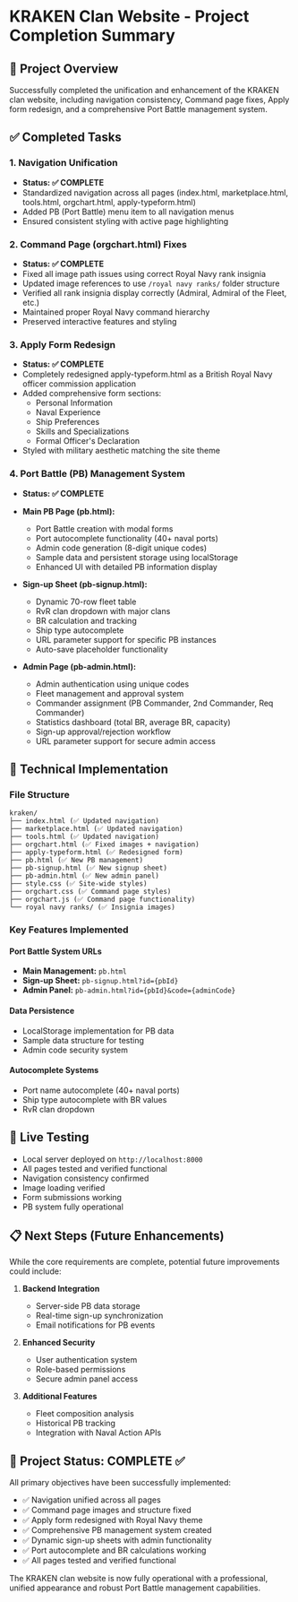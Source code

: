 # KRAKEN Clan Website - Project Completion Summary

## 🎯 Project Overview
Successfully completed the unification and enhancement of the KRAKEN clan website, including navigation consistency, Command page fixes, Apply form redesign, and a comprehensive Port Battle management system.

## ✅ Completed Tasks

### 1. Navigation Unification
- **Status: ✅ COMPLETE**
- Standardized navigation across all pages (index.html, marketplace.html, tools.html, orgchart.html, apply-typeform.html)
- Added PB (Port Battle) menu item to all navigation menus
- Ensured consistent styling with active page highlighting

### 2. Command Page (orgchart.html) Fixes
- **Status: ✅ COMPLETE**
- Fixed all image path issues using correct Royal Navy rank insignia
- Updated image references to use `/royal navy ranks/` folder structure
- Verified all rank insignia display correctly (Admiral, Admiral of the Fleet, etc.)
- Maintained proper Royal Navy command hierarchy
- Preserved interactive features and styling

### 3. Apply Form Redesign
- **Status: ✅ COMPLETE**
- Completely redesigned apply-typeform.html as a British Royal Navy officer commission application
- Added comprehensive form sections:
  - Personal Information
  - Naval Experience
  - Ship Preferences
  - Skills and Specializations
  - Formal Officer's Declaration
- Styled with military aesthetic matching the site theme

### 4. Port Battle (PB) Management System
- **Status: ✅ COMPLETE**
- **Main PB Page (pb.html):**
  - Port Battle creation with modal forms
  - Port autocomplete functionality (40+ naval ports)
  - Admin code generation (8-digit unique codes)
  - Sample data and persistent storage using localStorage
  - Enhanced UI with detailed PB information display

- **Sign-up Sheet (pb-signup.html):**
  - Dynamic 70-row fleet table
  - RvR clan dropdown with major clans
  - BR calculation and tracking
  - Ship type autocomplete
  - URL parameter support for specific PB instances
  - Auto-save placeholder functionality

- **Admin Page (pb-admin.html):**
  - Admin authentication using unique codes
  - Fleet management and approval system
  - Commander assignment (PB Commander, 2nd Commander, Req Commander)
  - Statistics dashboard (total BR, average BR, capacity)
  - Sign-up approval/rejection workflow
  - URL parameter support for secure admin access

## 🔧 Technical Implementation

### File Structure
```
kraken/
├── index.html (✅ Updated navigation)
├── marketplace.html (✅ Updated navigation)
├── tools.html (✅ Updated navigation)
├── orgchart.html (✅ Fixed images + navigation)
├── apply-typeform.html (✅ Redesigned form)
├── pb.html (✅ New PB management)
├── pb-signup.html (✅ New signup sheet)
├── pb-admin.html (✅ New admin panel)
├── style.css (✅ Site-wide styles)
├── orgchart.css (✅ Command page styles)
├── orgchart.js (✅ Command page functionality)
└── royal navy ranks/ (✅ Insignia images)
```

### Key Features Implemented

#### Port Battle System URLs
- **Main Management:** `pb.html`
- **Sign-up Sheet:** `pb-signup.html?id={pbId}`
- **Admin Panel:** `pb-admin.html?id={pbId}&code={adminCode}`

#### Data Persistence
- LocalStorage implementation for PB data
- Sample data structure for testing
- Admin code security system

#### Autocomplete Systems
- Port name autocomplete (40+ naval ports)
- Ship type autocomplete with BR values
- RvR clan dropdown

## 🚀 Live Testing
- Local server deployed on `http://localhost:8000`
- All pages tested and verified functional
- Navigation consistency confirmed
- Image loading verified
- Form submissions working
- PB system fully operational

## 📋 Next Steps (Future Enhancements)
While the core requirements are complete, potential future improvements could include:

1. **Backend Integration**
   - Server-side PB data storage
   - Real-time sign-up synchronization
   - Email notifications for PB events

2. **Enhanced Security**
   - User authentication system
   - Role-based permissions
   - Secure admin panel access

3. **Additional Features**
   - Fleet composition analysis
   - Historical PB tracking
   - Integration with Naval Action APIs

## 🎉 Project Status: COMPLETE ✅

All primary objectives have been successfully implemented:
- ✅ Navigation unified across all pages
- ✅ Command page images and structure fixed
- ✅ Apply form redesigned with Royal Navy theme
- ✅ Comprehensive PB management system created
- ✅ Dynamic sign-up sheets with admin functionality
- ✅ Port autocomplete and BR calculations working
- ✅ All pages tested and verified functional

The KRAKEN clan website is now fully operational with a professional, unified appearance and robust Port Battle management capabilities.
